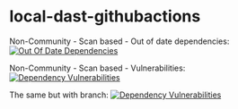 # local-dast-githubactions
Non-Community - Scan based - Out of date dependencies: [![Out Of Date Dependencies](https://img.shields.io/endpoint?url=https%3A%2F%2Fqa-api-hooks.soos.io%2Fapi%2Fshieldsio-badges%3FbadgeType%3DOutOfDateDependencies%26pid%3Dv6m1sg9uu%26branchName%3DcombinedScan)](https://qa-app.soos.io)

Non-Community - Scan based - Vulnerabilities: [![Dependency Vulnerabilities](https://img.shields.io/endpoint?url=https%3A%2F%2Fqa-api-hooks.soos.io%2Fapi%2Fshieldsio-badges%3FbadgeType%3DDependencyVulnerabilities%26pid%3Dqoeur1xyp)](https://qa-app.soos.io)

The same but with branch: [![Dependency Vulnerabilities](https://img.shields.io/endpoint?url=https%3A%2F%2Fqa-api-hooks.soos.io%2Fapi%2Fshieldsio-badges%3FbadgeType%3DDependencyVulnerabilities%26pid%3Dqoeur1xyp%26branchName%3DManifest%2BScans)](https://qa-app.soos.io)
